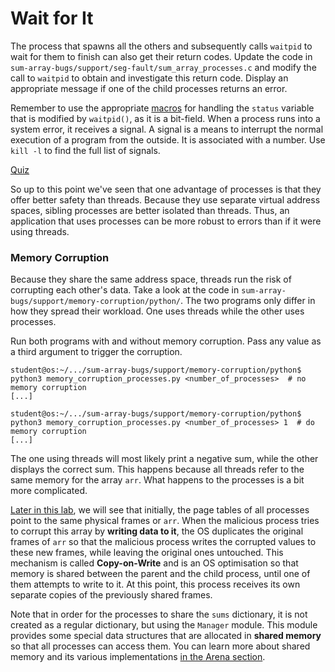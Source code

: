 # Wait for It

The process that spawns all the others and subsequently calls `waitpid` to wait for them to finish can also get their return codes.
Update the code in `sum-array-bugs/support/seg-fault/sum_array_processes.c` and modify the call to `waitpid` to obtain and investigate this return code.
Display an appropriate message if one of the child processes returns an error.

Remember to use the appropriate [macros](https://linux.die.net/man/2/waitpid) for handling the `status` variable that is modified by `waitpid()`, as it is a bit-field.
When a process runs into a system error, it receives a signal.
A signal is a means to interrupt the normal execution of a program from the outside.
It is associated with a number.
Use `kill -l` to find the full list of signals.

[Quiz](../../questions/seg-fault-exit-code.md)

So up to this point we've seen that one advantage of processes is that they offer better safety than threads.
Because they use separate virtual address spaces, sibling processes are better isolated than threads.
Thus, an application that uses processes can be more robust to errors than if it were using threads.

### Memory Corruption

Because they share the same address space, threads run the risk of corrupting each other's data.
Take a look at the code in `sum-array-bugs/support/memory-corruption/python/`.
The two programs only differ in how they spread their workload.
One uses threads while the other uses processes.

Run both programs with and without memory corruption.
Pass any value as a third argument to trigger the corruption.

```console
student@os:~/.../sum-array-bugs/support/memory-corruption/python$ python3 memory_corruption_processes.py <number_of_processes>  # no memory corruption
[...]

student@os:~/.../sum-array-bugs/support/memory-corruption/python$ python3 memory_corruption_processes.py <number_of_processes> 1  # do memory corruption
[...]
```

The one using threads will most likely print a negative sum, while the other displays the correct sum.
This happens because all threads refer to the same memory for the array `arr`.
What happens to the processes is a bit more complicated.

[Later in this lab](../../../../copy-on-write/reading/copy-on-write.md), we will see that initially, the page tables of all processes point to the same physical frames or `arr`.
When the malicious process tries to corrupt this array by **writing data to it**, the OS duplicates the original frames of `arr` so that the malicious process writes the corrupted values to these new frames, while leaving the original ones untouched.
This mechanism is called **Copy-on-Write** and is an OS optimisation so that memory is shared between the parent and the child process, until one of them attempts to write to it.
At this point, this process receives its own separate copies of the previously shared frames.

Note that in order for the processes to share the `sums` dictionary, it is not created as a regular dictionary, but using the `Manager` module.
This module provides some special data structures that are allocated in **shared memory** so that all processes can access them.
You can learn more about shared memory and its various implementations [in the Arena section](../../../../arena/reading/arena.md#shared-memory).
